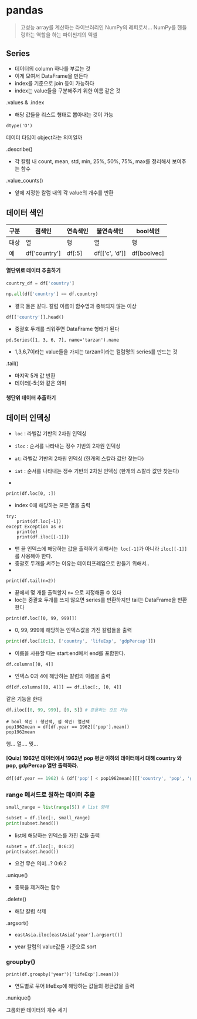 # pandas

> 고성능 array를 계산하는 라이브러리인 NumPy의 레퍼로서... NumPy를 핸들링하는 역할을 하는 파이썬계의 엑셀



## Series

- 데이터의 column 하나를 부르는 것
- 이게 모여서 DataFrame을 만든다
- index를 기준으로 join 등이 가능하다
- index는 value들을 구분해주기 위한 이름 같은 것



.values & .index

- 해당 값들을 리스트 형태로 뽑아내는 것이 가능



```
dtype('O')
```

데이터 타입이 object라는 의미일까

.describe()

- 각 칼럼 내 count, mean, std, min, 25%, 50%, 75%, max를 정리해서 보여주는 함수

.value_counts()

- 앞에 지정한 칼럼 내의 각 value의 개수를 반환



## 데이터 색인

| 구분 | 점색인        | 연속색인 | 불연속색인     | bool색인    |
| ---- | ------------- | -------- | -------------- | ----------- |
| 대상 | 열            | 행       | 열             | 행          |
| 예   | df['country'] | df[:5]   | df[['c', 'd']] | df[boolvec] |



#### 열단위로 데이터 추출하기

```python
country_df = df['country']
```

```python
np.all(df['country'] == df.country)
```

- 결국 둘은 같다. 칼럼 이름이 함수명과 중복되지 않는 이상



```python
df[['country']].head()
```

- 중괄호 두개를 씌워주면 DataFrame 형태가 된다



```
pd.Series([1, 3, 6, 7], name='tarzan').name
```

- 1,3,6,7이라는 value들을 가지는 tarzan이라는 컬럼명의 series를 만드는 것



.tail()

- 마지막 5개 값 반환
- 데이터[-5:]와 같은 의미



#### 행단위 데이터 추출하기





## 데이터 인덱싱

- `loc` : 라벨값 기반의 2차원 인덱싱
- `iloc` : 순서를 나타내는 정수 기반의 2차원 인덱싱
- `at`: 라벨값 기반의 2차원 인덱싱 (한개의 스칼라 값만 찾는다)
- `iat` : 순서를 나타내는 정수 기반의 2차원 인덱싱 (한개의 스칼라 값만 찾는다)

- 



```
print(df.loc[0, :])
```

- index 0에 해당하는 모든 열을 출력



```
try:
    print(df.loc[-1])
except Exception as e:
    print(e)
    print(df.iloc[[-1]])
```

- 맨 끝 인덱스에 해당하는 값을 출력하기 위해서는` loc[-1]`가 아니라 `iloc[[-1]]`를 사용해야 한다.
- 중괄호 두개를 써주는 이유는 데이터프레임으로 만들기 위해서..
- 

```
print(df.tail(n=2))
```

- 끝에서 몇 개를 출력할지 `n=` 으로 지정해줄 수 있다
- loc는 중괄호 두개를 쓰지 않으면 series를 반환하지만 tail는 DataFrame을 반환한다



```
print(df.loc[[0, 99, 999]])
```

- 0, 99, 999에 해당하는 인덱스값을 가진 칼럼들을 출력

```python
print(df.loc[10:13, ['country', 'lifeExp', 'gdpPercap']])
```

- 이름을 사용할 때는 start:end에서 end를 포함한다.



```
df.columns[[0, 4]]
```

- 인덱스 0과 4에 해당하는 칼럼의 이름을 출력



```
df[df.columns[[0, 4]]] == df.iloc[:, [0, 4]]
```

같은 기능을 한다



```python
df.iloc[[0, 99, 999], [0, 5]] # 혼용하는 것도 가능
```



```
# bool 색인 : 행선택, 점 색인: 열선택
pop1962mean = df[df.year == 1962]['pop'].mean()
pop1962mean
```

행... 열.... 뭣...



#### [Quiz] 1962년 데이터에서 1962년 pop 평균 이하의 데이터에서 대해 country 와 pop, gdpPercap 열만 출력하라.

```python
df[(df.year == 1962) & (df['pop'] < pop1962mean)][['country', 'pop', 'gdpPercap']]
```



### range 메서드로 원하는 데이터 추출

```python
small_range = list(range(5)) # list 형태

subset = df.iloc[:, small_range] 
print(subset.head())
```

- list에 해당하는 인덱스를 가진 값들 출력



```
subset = df.iloc[:, 0:6:2] 
print(subset.head())
```

- 요건 무슨 의미...? 0:6:2



.unique()

- 중복을 제거하는 함수



.delete()

- 해당 칼럼 삭제



.argsort()

- ```
  eastAsia.iloc[eastAsia['year'].argsort()]
  ```

- year 칼럼의 value값들 기준으로 sort



### groupby()

```
print(df.groupby('year')['lifeExp'].mean())
```

- 연도별로 묶어 lifeExp에 해당하는 값들의 평균값을 출력





.nunique()

그룹화한 데이터의 개수 세기